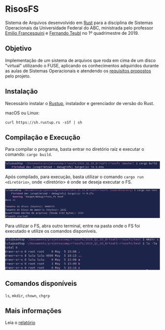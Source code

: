 # RisosFS

Sistema de Arquivos desenvolvido em [Rust](https://www.rust-lang.org/) para a disciplina de Sistemas Operacionais da Universidade Federal do ABC, ministrada pelo professor [Emilio Francesquini](http://professor.ufabc.edu.br/~e.francesquini/) e [Fernando Teubl](http://professor.ufabc.edu.br/~fernando.teubl/) no 1º quadrimestre de 2019.

## Objetivo

Implementação de um sistema de arquivos que roda em cima de um disco "virtual" utilizando o FUSE, aplicando os conhecimentos adquiridos durante as aulas de Sistemas Operacionais e atendendo os [requisitos propostos](https://github.com/ufabc-bcc/2019_Q1_SO_BrisaFS-risosfs) pelo projeto.

## Instalação

Necessário instalar o [Rustup](https://www.rust-lang.org/learn/get-started), instalador e gerenciador de versão do Rust.

macOS ou Linux:
```
curl https://sh.rustup.rs -sSf | sh
```

## Compilação e Execução

Para compilar o programa, basta entrar no diretório raíz e executar o comando: `cargo build`.

![Build RisosFS](./buildrisos.png)

Após compilado, para execução, basta utilizar o comando `cargo run <diretório>`, onde <diretório> é onde se deseja executar o FS.

![Execução do RisosFS](./runrisos.png)

Para utilizar o FS, abra outro terminal, entre na pasta onde o FS foi executado e utilize os comandos disponíveis.

![ls RisosFS](./lsrisos.png)

## Comandos disponíveis

`ls`, `mkdir`, `chown`, `chgrp`

## Mais informações

Leia o [relatório](./relatorio.md)